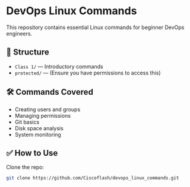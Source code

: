# DevOps Linux Commands

This repository contains essential Linux commands for beginner DevOps engineers.

## 📁 Structure

- `Class 1/` — Introductory commands
- `protected/` — (Ensure you have permissions to access this)

## 🛠 Commands Covered

- Creating users and groups
- Managing permissions
- Git basics
- Disk space analysis
- System monitoring

## ✅ How to Use

Clone the repo:

```bash
git clone https://github.com/Ciscoflash/devops_linux_commands.git

